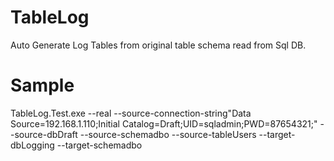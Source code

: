 # TableLog
Auto Generate Log Tables from original table schema read from Sql DB.

# Sample

TableLog.Test.exe --real --source-connection-string"Data Source=192.168.1.110;Initial Catalog=Draft;UID=sqladmin;PWD=87654321;" --source-dbDraft --source-schemadbo --source-tableUsers --target-dbLogging --target-schemadbo
